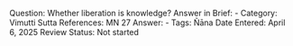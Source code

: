 Question: Whether liberation is knowledge?
Answer in Brief: -
 Category: Vimutti
Sutta References: MN 27
Answer: -
Tags: Ñāna
Date Entered: April 6, 2025
Review Status: Not started
